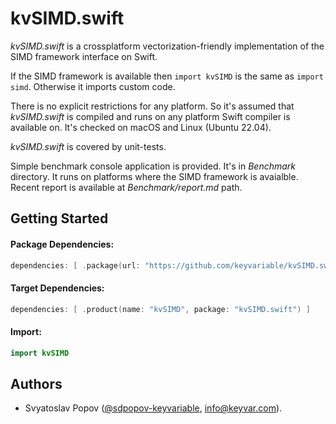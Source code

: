 # kvSIMD.swift

*kvSIMD.swift* is a crossplatform vectorization-friendly implementation of the SIMD framework interface on Swift.

If the SIMD framework is available then `import kvSIMD` is the same as `import simd`.
Otherwise it imports custom code.

There is no explicit restrictions for any platform.
So it's assumed that *kvSIMD.swift* is compiled and runs on any platform Swift compiler is available on.
It's checked on macOS and Linux (Ubuntu 22.04).
 
*kvSIMD.swift* is covered by unit-tests.

Simple benchmark console application is provided.
It's in *Benchmark* directory.
It runs on platforms where the SIMD framework is avaialble.
Recent report is available at *Benchmark/report.md* path.


## Getting Started

#### Package Dependencies:
```swift
dependencies: [ .package(url: "https://github.com/keyvariable/kvSIMD.swift.git", from: "1.0.0") ]
```
#### Target Dependencies:
```swift
dependencies: [ .product(name: "kvSIMD", package: "kvSIMD.swift") ]
```
#### Import:
```swift
import kvSIMD
```


## Authors

- Svyatoslav Popov ([@sdpopov-keyvariable](https://github.com/sdpopov-keyvariable), [info@keyvar.com](mailto:info@keyvar.com)).
